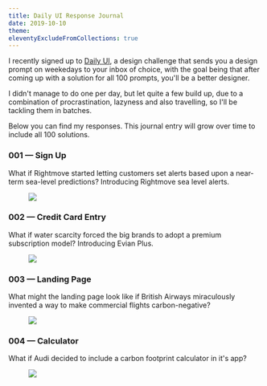 ```yaml
---
title: Daily UI Response Journal
date: 2019-10-10
theme: 
eleventyExcludeFromCollections: true
---
```


I recently signed up to [Daily UI](https://www.dailyui.co/), a design challenge that sends you a design prompt on weekedays to your inbox of choice, with the goal being that after coming up with a solution for all 100 prompts, you'll be a better designer. 

I didn't manage to do one per day, but let quite a few build up, due to a combination of procrastination, lazyness and also travelling, so I'll be tackling them in batches.

Below you can find my responses. This journal entry will grow over time to include all 100 solutions. 


### 001 — Sign Up

What if Rightmove started letting customers set alerts based upon a near-term sea-level predictions? Introducing Rightmove sea level alerts.

<figure>
	<img src="/_assets/img/journal/dshot__dailyui__001.jpg" />
</figure>


### 002 — Credit Card Entry

What if water scarcity forced the big brands to adopt a premium subscription model? Introducing Evian Plus.

<figure>
	<img src="/_assets/img/journal/dshot__dailyui__002.jpg" />
</figure>


### 003 — Landing Page

What might the landing page look like if British Airways miraculously invented a way to make commercial flights carbon-negative?

<figure>
	<img src="/_assets/img/journal/dshot__dailyui__003.jpg" />
</figure>


### 004 — Calculator

What if Audi decided to include a carbon footprint calculator in it's app?

<figure>
	<img src="/_assets/img/journal/dshot__dailyui__004.jpg" />
</figure>